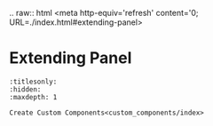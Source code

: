 .. raw:: html
    <head>
        <meta http-equiv='refresh' content='0; URL=./index.html#extending-panel>
    </head>

# Extending Panel

```{toctree}
:titlesonly:
:hidden:
:maxdepth: 1

Create Custom Components<custom_components/index>
```
